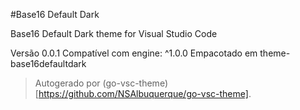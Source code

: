 #Base16 Default Dark

Base16 Default Dark theme for Visual Studio Code

Versão 0.0.1
Compatível com engine: ^1.0.0
Empacotado em theme-base16defaultdark

> Autogerado por (go-vsc-theme)[https://github.com/NSAlbuquerque/go-vsc-theme].